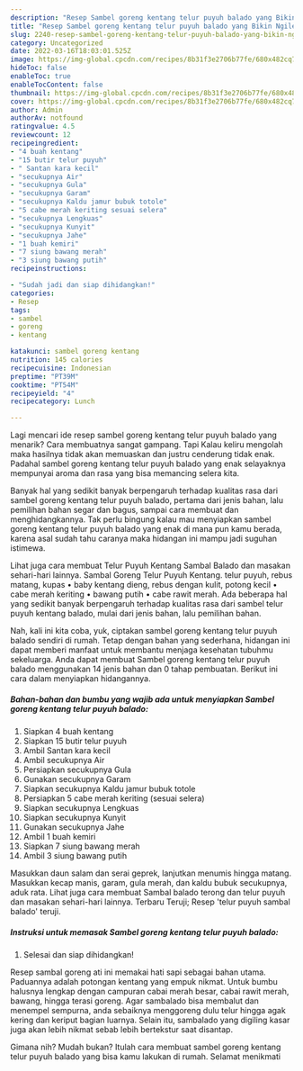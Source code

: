 ```yaml
---
description: "Resep Sambel goreng kentang telur puyuh balado yang Bikin Ngiler"
title: "Resep Sambel goreng kentang telur puyuh balado yang Bikin Ngiler"
slug: 2240-resep-sambel-goreng-kentang-telur-puyuh-balado-yang-bikin-ngiler
category: Uncategorized
date: 2022-03-16T18:03:01.525Z
image: https://img-global.cpcdn.com/recipes/8b31f3e2706b77fe/680x482cq70/sambel-goreng-kentang-telur-puyuh-balado-foto-resep-utama.jpg
hideToc: false
enableToc: true
enableTocContent: false
thumbnail: https://img-global.cpcdn.com/recipes/8b31f3e2706b77fe/680x482cq70/sambel-goreng-kentang-telur-puyuh-balado-foto-resep-utama.jpg
cover: https://img-global.cpcdn.com/recipes/8b31f3e2706b77fe/680x482cq70/sambel-goreng-kentang-telur-puyuh-balado-foto-resep-utama.jpg
author: Admin
authorAv: notfound
ratingvalue: 4.5
reviewcount: 12
recipeingredient:
- "4 buah kentang"
- "15 butir telur puyuh"
- " Santan kara kecil"
- "secukupnya Air"
- "secukupnya Gula"
- "secukupnya Garam"
- "secukupnya Kaldu jamur bubuk totole"
- "5 cabe merah keriting sesuai selera"
- "secukupnya Lengkuas"
- "secukupnya Kunyit"
- "secukupnya Jahe"
- "1 buah kemiri"
- "7 siung bawang merah"
- "3 siung bawang putih"
recipeinstructions:

- "Sudah jadi dan siap dihidangkan!"
categories:
- Resep
tags:
- sambel
- goreng
- kentang

katakunci: sambel goreng kentang 
nutrition: 145 calories
recipecuisine: Indonesian
preptime: "PT39M"
cooktime: "PT54M"
recipeyield: "4"
recipecategory: Lunch

---
```



Lagi mencari ide resep sambel goreng kentang telur puyuh balado yang menarik? Cara membuatnya sangat gampang. Tapi Kalau keliru mengolah maka hasilnya tidak akan memuaskan dan justru cenderung tidak enak. Padahal sambel goreng kentang telur puyuh balado yang enak selayaknya mempunyai aroma dan rasa yang bisa memancing selera kita.


Banyak hal yang sedikit banyak berpengaruh terhadap kualitas rasa dari sambel goreng kentang telur puyuh balado, pertama dari jenis bahan, lalu pemilihan bahan segar dan bagus, sampai cara membuat dan menghidangkannya. Tak perlu bingung kalau mau menyiapkan sambel goreng kentang telur puyuh balado yang enak di mana pun kamu berada, karena asal sudah tahu caranya maka hidangan ini mampu jadi suguhan istimewa.

Lihat juga cara membuat Telur Puyuh Kentang Sambal Balado dan masakan sehari-hari lainnya. Sambal Goreng Telur Puyuh Kentang. telur puyuh, rebus matang, kupas • baby kentang dieng, rebus dengan kulit, potong kecil • cabe merah keriting • bawang putih • cabe rawit merah. Ada beberapa hal yang sedikit banyak berpengaruh terhadap kualitas rasa dari sambel telur puyuh kentang balado, mulai dari jenis bahan, lalu pemilihan bahan.


Nah, kali ini kita coba, yuk, ciptakan sambel goreng kentang telur puyuh balado sendiri di rumah. Tetap dengan bahan yang sederhana, hidangan ini dapat memberi manfaat untuk membantu menjaga kesehatan tubuhmu sekeluarga. Anda dapat membuat Sambel goreng kentang telur puyuh balado menggunakan 14 jenis bahan dan 0 tahap pembuatan. Berikut ini cara dalam menyiapkan hidangannya.

<!--inarticleads1-->

##### Bahan-bahan dan bumbu yang wajib ada untuk menyiapkan Sambel goreng kentang telur puyuh balado:

1. Siapkan 4 buah kentang
1. Siapkan 15 butir telur puyuh
1. Ambil  Santan kara kecil
1. Ambil secukupnya Air
1. Persiapkan secukupnya Gula
1. Gunakan secukupnya Garam
1. Siapkan secukupnya Kaldu jamur bubuk totole
1. Persiapkan 5 cabe merah keriting (sesuai selera)
1. Siapkan secukupnya Lengkuas
1. Siapkan secukupnya Kunyit
1. Gunakan secukupnya Jahe
1. Ambil 1 buah kemiri
1. Siapkan 7 siung bawang merah
1. Ambil 3 siung bawang putih


Masukkan daun salam dan serai geprek, lanjutkan menumis hingga matang. Masukkan kecap manis, garam, gula merah, dan kaldu bubuk secukupnya, aduk rata. Lihat juga cara membuat Sambal balado terong dan telur puyuh dan masakan sehari-hari lainnya. Terbaru Teruji; Resep &#39;telur puyuh sambal balado&#39; teruji. 

<!--inarticleads2-->

##### Instruksi untuk memasak Sambel goreng kentang telur puyuh balado:


1. Selesai dan siap dihidangkan!

Resep sambal goreng ati ini memakai hati sapi sebagai bahan utama. Paduannya adalah potongan kentang yang empuk nikmat. Untuk bumbu halusnya lengkap dengan campuran cabai merah besar, cabai rawit merah, bawang, hingga terasi goreng. Agar sambalado bisa membalut dan menempel sempurna, anda sebaiknya menggoreng dulu telur hingga agak kering dan keriput bagian luarnya. Selain itu, sambalado yang digiling kasar juga akan lebih nikmat sebab lebih bertekstur saat disantap. 

Gimana nih? Mudah bukan? Itulah cara membuat sambel goreng kentang telur puyuh balado yang bisa kamu lakukan di rumah. Selamat menikmati
